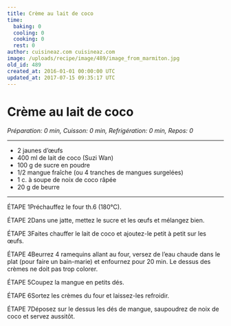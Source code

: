 ```yaml
---
title: Crème au lait de coco
time:
  baking: 0
  cooling: 0
  cooking: 0
  rest: 0
author: cuisineaz.com cuisineaz.com
image: /uploads/recipe/image/489/image_from_marmiton.jpg
old_id: 489
created_at: 2016-01-01 00:00:00 UTC
updated_at: 2017-07-15 09:35:17 UTC
---
```


# Crème au lait de coco

_Préparation: 0 min, Cuisson: 0 min, Refrigération: 0 min, Repos: 0_

---

- 2 jaunes d’œufs
- 400 ml de lait de coco (Suzi Wan)
- 100 g de sucre en poudre
- 1/2 mangue fraîche (ou 4 tranches de mangues surgelées)
- 1 c. à soupe de noix de coco râpée
- 20 g de beurre

---

ÉTAPE 1Préchauffez le four th.6 (180°C).

ÉTAPE 2Dans une jatte, mettez le sucre et les œufs et mélangez bien.

ÉTAPE 3Faites chauffer le lait de coco et ajoutez-le petit à petit sur les œufs.

ÉTAPE 4Beurrez 4 ramequins allant au four, versez de l’eau chaude dans le plat (pour faire un bain-marie) et enfournez pour 20 min. Le dessus des crèmes ne doit pas trop colorer.

ÉTAPE 5Coupez la mangue en petits dés.

ÉTAPE 6Sortez les crèmes du four et laissez-les refroidir.

ÉTAPE 7Déposez sur le dessus les dés de mangue, saupoudrez de noix de coco et servez aussitôt.
